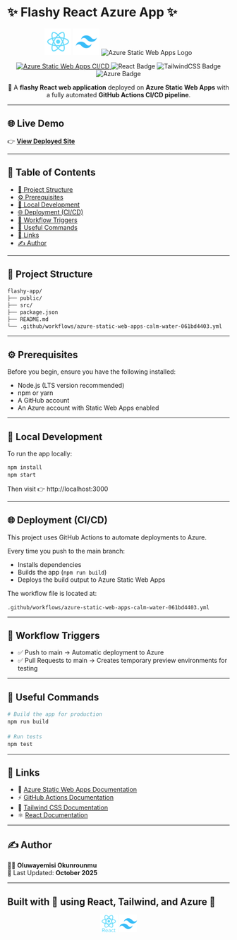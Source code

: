 # ✨ Flashy React Azure App ✨

<p align="center">
  <img src="https://raw.githubusercontent.com/github/explore/main/topics/react/react.png" width="60" alt="React Logo"/>
  <img src="https://raw.githubusercontent.com/github/explore/main/topics/tailwind/tailwind.png" width="60" alt="Tailwind Logo"/>
  <img src="https://learn.microsoft.com/en-us/azure/static-web-apps/media/index/staticwebapps.svg" width="60" alt="Azure Static Web Apps Logo"/>
</p>

<p align="center">
  <a href="https://github.com/Yemmmyc/flashy-react-azure/actions/workflows/azure-static-web-apps-calm-water-061bd4403.yml">
    <img src="https://github.com/Yemmmyc/flashy-react-azure/actions/workflows/azure-static-web-apps-calm-water-061bd4403.yml/badge.svg" alt="Azure Static Web Apps CI/CD" />
  </a>
  <img src="https://img.shields.io/badge/React-18-blue?logo=react" alt="React Badge" />
  <img src="https://img.shields.io/badge/TailwindCSS-3.4-blueviolet?logo=tailwind-css" alt="TailwindCSS Badge" />
  <img src="https://img.shields.io/badge/Deployed%20on-Azure-blue?logo=microsoftazure" alt="Azure Badge" />
</p>

<p align="center">
  🚀 A <strong>flashy React web application</strong> deployed on <strong>Azure Static Web Apps</strong> with a fully automated <strong>GitHub Actions CI/CD pipeline</strong>.
</p>

---

## 🌐 Live Demo

👉 **[View Deployed Site](https://calm-water-061bd4403.z01.azurefd.net)**

---

## 🧭 Table of Contents

- [📁 Project Structure](#-project-structure)
- [⚙️ Prerequisites](#️-prerequisites)
- [🧱 Local Development](#-local-development)
- [🌐 Deployment (CI/CD)](#-deployment-cicd)
- [🚦 Workflow Triggers](#-workflow-triggers)
- [🧪 Useful Commands](#-useful-commands)
- [🔗 Links](#-links)
- [✍️ Author](#️-author)

---

## 📁 Project Structure

```plaintext
flashy-app/
├── public/
├── src/
├── package.json
├── README.md
└── .github/workflows/azure-static-web-apps-calm-water-061bd4403.yml
```

---

## ⚙️ Prerequisites

Before you begin, ensure you have the following installed:

- Node.js (LTS version recommended)
- npm or yarn
- A GitHub account
- An Azure account with Static Web Apps enabled

---

## 🧱 Local Development

To run the app locally:

```bash
npm install
npm start
```

Then visit 👉 http://localhost:3000

---

## 🌐 Deployment (CI/CD)

This project uses GitHub Actions to automate deployments to Azure.

Every time you push to the main branch:

- Installs dependencies
- Builds the app (`npm run build`)
- Deploys the build output to Azure Static Web Apps

The workflow file is located at:

`.github/workflows/azure-static-web-apps-calm-water-061bd4403.yml`

---

## 🚦 Workflow Triggers

- ✅ Push to main → Automatic deployment to Azure
- ✅ Pull Requests to main → Creates temporary preview environments for testing

---

## 🧪 Useful Commands

```bash
# Build the app for production
npm run build

# Run tests
npm test
```

---

## 🔗 Links

- 📘 [Azure Static Web Apps Documentation](https://learn.microsoft.com/en-us/azure/static-web-apps/)
- ⚡ [GitHub Actions Documentation](https://docs.github.com/en/actions)
- 💅 [Tailwind CSS Documentation](https://tailwindcss.com/docs)
- ⚛️ [React Documentation](https://react.dev/)

---

## ✍️ Author

👩🏽 **Oluwayemisi Okunrounmu**  
📅 Last Updated: **October 2025**

---

## Built with 💙 using React, Tailwind, and Azure 🚀

<p align="center">
  <img src="https://raw.githubusercontent.com/devicons/devicon/master/icons/react/react-original-wordmark.svg" width="40" alt="React Logo"/>
  <img src="https://raw.githubusercontent.com/devicons/devicon/master/icons/tailwindcss/tailwindcss-plain.svg" width="40" alt="Tailwind Logo"/>
  <img src="https://upload.wikimedia.org/wikipedia/commons/